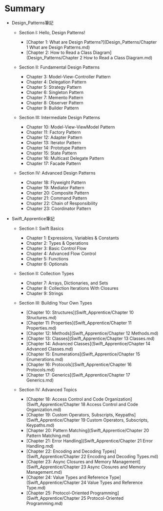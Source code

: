 # Summary

* Design_Patterns筆記
  
   * Section I: Hello, Design Patterns!
      * [Chapter 1: What are Design Patterns?](Design_Patterns/Chapter 1 What are Design Patterns.md)
      * [Chapter 2: How to Read a Class Diagram](Design_Patterns/Chapter 2 How to Read a Class Diagram.md)
   * Section II: Fundamental Design Patterns
      * Chapter 3: Model-View-Controller Pattern
      * Chapter 4: Delegation Pattern
      * Chapter 5: Strategy Pattern
      * Chapter 6: Singleton Pattern
      * Chapter 7: Memento Pattern
      * Chapter 8: Observer Pattern
      * Chapter 9: Builder Pattern
   * Section III: Intermediate Design Patterns
     
      - Chapter 10: Model-View-ViewModel Pattern
      - Chapter 11: Factory Pattern
      - Chapter 12: Adapter Pattern
      - Chapter 13: Iterator Pattern
      - Chapter 14: Prototype Pattern
      - Chapter 15: State Pattern
      - Chapter 16: Multicast Delegate Pattern
      - Chapter 17: Facade Pattern
   * Section IV: Advanced Design Patterns
      * Chapter 18: Flyweight Pattern
      * Chapter 19: Mediator Pattern
      * Chapter 20: Composite Pattern
      * Chapter 21: Command Pattern
      * Chapter 22: Chain of Responsibility
      * Chapter 23: Coordinator Pattern
   
* Swift_Apprentice筆記
  
   * Section I: Swift Basics
   
      * Chapter 1: Expressions, Variables & Constants
      * Chapter 2: Types & Operations
      * Chapter 3: Basic Control Flow
      * Chapter 4: Advanced Flow Control
      * Chapter 5: Functions
      * Chapter 6: Optionals
   
   * Section II: Collection Types
   
      * Chapter 7: Arrays, Dictionaries, and Sets
      * Chapter 8: Collection Iterations With Closures 
      * Chapter 9: Strings
      
   * Section III: Building Your Own Types
   
      * [Chapter 10: Structures](Swift_Apprentice/Chapter 10 Structures.md)
      * [Chapter 11: Properties](Swift_Apprentice/Chapter 11 Properties.md)
      * [Chapter 12: Methods](Swift_Apprentice/Chapter 12 Methods.md)
      * [Chapter 13: Classes](Swift_Apprentice/Chapter 13 Classes.md)
      * [Chapter 14: Advanced Classes](Swift_Apprentice/Chapter 14 Advanced Classes.md)
      * [Chapter 15: Enumerations](Swift_Apprentice/Chapter 15 Enumerations.md)
      * [Chapter 16: Protocols](Swift_Apprentice/Chapter 16 Protocols.md)
      * [Chapter 17: Generics](Swift_Apprentice/Chapter 17 Generics.md)
   
   * Section IV: Advanced Topics
   
      * [Chapter 18: Access Control and Code Organization](Swift_Apprentice/Chapter 18 Access Control and Code Organization.md)
      * [Chapter 19: Custom Operators, Subscripts, Keypaths](Swift_Apprentice/Chapter 19 Custom Operators, Subscripts, Keypaths.md)
      * [Chapter 20: Pattern Matching](Swift_Apprentice/Chapter 20 Pattern Matching.md)
      * [Chapter 21: Error Handling](Swift_Apprentice/Chapter 21 Error Handling.md)
      * [Chapter 22: Encoding and Decoding Types](Swift_Apprentice/Chapter 22 Encoding and Decoding Types.md)
      * [Chapter 23: Async Closures and Memory Management](Swift_Apprentice/Chapter 23 Async Closures and Memory Management.md)
      * [Chapter 24: Value Types and Reference Type](Swift_Apprentice/Chapter 24 Value Types and Reference Type.md)
      * [Chapter 25: Protocol-Oriented Programming](Swift_Apprentice/Chapter 25 Protocol-Oriented Programming.md)
   

